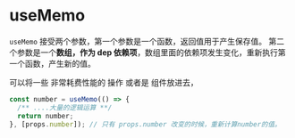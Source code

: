 # useMemo

`useMemo` 接受两个参数，第一个参数是一个函数，返回值用于产生保存值。 第二个参数是一个**数组，作为 dep 依赖项**，数组里面的依赖项发生变化，重新执行第一个函数，产生新的值。

可以将一些 非常耗费性能的 操作 或者是 组件放进去，

```js
const number = useMemo(() => {
  /** ....大量的逻辑运算 **/
  return number;
}, [props.number]); // 只有 props.number 改变的时候，重新计算number的值。
```
